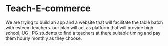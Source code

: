 # Teach-E-commerce
We are trying to build an app and a website that will facilitate the table batch with esteem teachers. our plan will act as platform that will provide high school, UG , PG students to find a teachers at there suitable timing and pay them hourly monthly as they choose.

